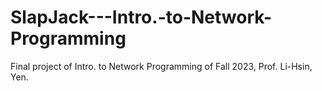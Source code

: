 # SlapJack---Intro.-to-Network-Programming
Final project of Intro. to Network Programming of Fall 2023, Prof. Li-Hsin, Yen. 
